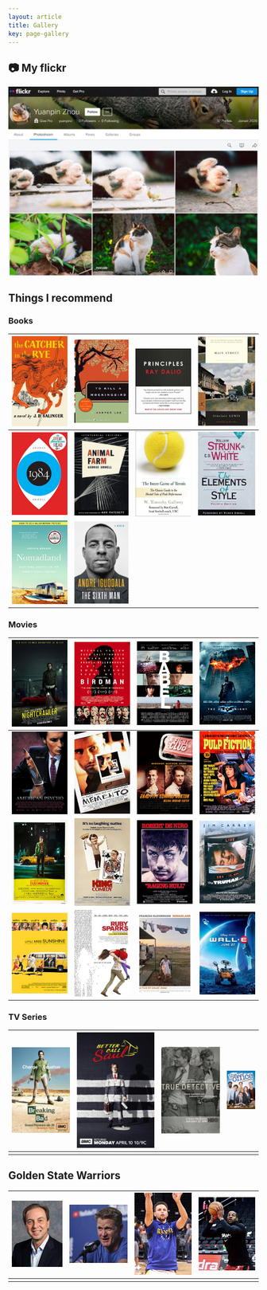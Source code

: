 ```yaml
---
layout: article
title: Gallery
key: page-gallery
---
```


## :camera: My flickr

[![](https://raw.githubusercontent.com/yuanpinz/blog/main/assets/images/pages/flickr-page.png "My flickr")](https://www.flickr.com/photos/yuanpinz/)

## Things I recommend

### Books

| [![](https://raw.githubusercontent.com/yuanpinz/blog/main/assets/images/pages/the-catcher-in-the-rye.jpg "The Catcher in The Rye")](https://www.goodreads.com/book/show/5107.The_Catcher_in_the_Rye) | [![](https://raw.githubusercontent.com/yuanpinz/blog/main/assets/images/pages/to-kill-a-mocking-bird.jpg "To Kill a Mocking Bird")](https://www.goodreads.com/book/show/2657.To_Kill_a_Mockingbird) | [![](https://raw.githubusercontent.com/yuanpinz/blog/main/assets/images/pages/principles.jpg "Principles: Life and Work")](https://www.goodreads.com/book/show/34536488-principles) | [![](https://raw.githubusercontent.com/yuanpinz/blog/main/assets/images/pages/main-street.jpg "Main Street")](https://www.goodreads.com/book/show/11376.Main_Street) |
| ------------------------------------------------------------ | ------------------------------------------------------------ | ------------------------------------------------------------ | ------------------------------------------------------------ |
| [![](https://raw.githubusercontent.com/yuanpinz/blog/main/assets/images/pages/1984.jpg "1984")](https://www.goodreads.com/book/show/40961427-1984) | [![](https://raw.githubusercontent.com/yuanpinz/blog/main/assets/images/pages/animal-farm.jpg "Animal Farm")](https://www.goodreads.com/book/show/7613.Animal_Farm) | [![the-inner-game-of-tennis](https://raw.githubusercontent.com/yuanpinz/blog/main/assets/images/pages/the-inner-game-of-tennis.jpg "The Inner Game of Tennis")](https://www.goodreads.com/book/show/905.The_Inner_Game_of_Tennis) | [![the-elements-of-style](https://raw.githubusercontent.com/yuanpinz/blog/main/assets/images/pages/the-elements-of-style.jpg "The Elements of Style")](https://www.goodreads.com/book/show/33514.The_Elements_of_Style) |
| [![nomadland](https://raw.githubusercontent.com/yuanpinz/blog/main/assets/images/pages/nomadland.jpg "Nomadland: Surviving America in the Twenty-First Century")](https://www.goodreads.com/book/show/38212124-nomadland)                             | [![the-sixth-man](https://raw.githubusercontent.com/yuanpinz/blog/main/assets/images/pages/the-sixth-man.jpg "The Sixth Man")](https://www.goodreads.com/book/show/42261223-the-sixth-man)                     |                                                              |                                                              |


### Movies

| [![](https://raw.githubusercontent.com/yuanpinz/blog/main/assets/images/pages/nightcrawler.jpg "Nightcrawler")](https://youtu.be/X8kYDQan8bw) | [![](https://raw.githubusercontent.com/yuanpinz/blog/main/assets/images/pages/birdman.png "Birdman")](https://youtu.be/uJfLoE6hanc) | [![](https://raw.githubusercontent.com/yuanpinz/blog/main/assets/images/pages/babel.png "Babel")](https://youtu.be/yDNa6t-TDrQ) | [![](https://raw.githubusercontent.com/yuanpinz/blog/main/assets/images/pages/the-dark-knight.jpg "The Dark Knight")](https://youtu.be/EXeTwQWrcwY) |
| ------------------------------------------------------------ | ------------------------------------------------------------ | ------------------------------------------------------------ | ------------------------------------------------------------ |
| [![](https://raw.githubusercontent.com/yuanpinz/blog/main/assets/images/pages/american-psycho.webp "American Psycho")](https://youtu.be/81mibtQWWBg) | [![memento](https://raw.githubusercontent.com/yuanpinz/blog/main/assets/images/pages/memento.jpg "Memento")](https://youtu.be/4CV41hoyS8A) | [![fight-club](https://raw.githubusercontent.com/yuanpinz/blog/main/assets/images/pages/fight-club.jpg "Fight Club")](https://youtu.be/qtRKdVHc-cE) | [![pulp-fiction](https://raw.githubusercontent.com/yuanpinz/blog/main/assets/images/pages/pulp-fiction.jpg "Pulp Fiction")](https://youtu.be/s7EdQ4FqbhY) |
| [![taxi-driver](https://raw.githubusercontent.com/yuanpinz/blog/main/assets/images/pages/taxi-driver.jpg "Taxi Driver")](https://youtu.be/UUxD4-dEzn0) | [![the-king-of-comedy](https://raw.githubusercontent.com/yuanpinz/blog/main/assets/images/pages/the-king-of-comedy.jpg "The King of Comedy")](https://youtu.be/0wVhCCo02P4) | [![raging-bull](https://raw.githubusercontent.com/yuanpinz/blog/main/assets/images/pages/raging-bull.jpg "Raging Bull")](https://www.youtu.be/yUp6d79WRVI) | [![the-truman-show](https://raw.githubusercontent.com/yuanpinz/blog/main/assets/images/pages/the-truman-show.jpg "The Truman Show")](https://youtu.be/dlnmQbPGuls) |
| [![little-miss-sunshine](https://raw.githubusercontent.com/yuanpinz/blog/main/assets/images/pages/little-miss-sunshine.jpg "Little Miss Sunshine")](https://youtu.be/bQ7BZTMLImA) | [![ruby-sparks](https://raw.githubusercontent.com/yuanpinz/blog/main/assets/images/pages/ruby-sparks.jpg "Ruby Sparks")](https://youtu.be/xb3_AE-UinY) | [![nomadland](https://raw.githubusercontent.com/yuanpinz/blog/main/assets/images/pages/nomadland.webp "Nomadland")](https://youtu.be/6sxCFZ8_d84) | [![wall-e](https://raw.githubusercontent.com/yuanpinz/blog/main/assets/images/pages/wall-e.jpg "Wall-E")](https://youtu.be/CZ1CATNbXg0) |

### TV Series

| ![](imgs/breaking-bad.jpg) | ![](imgs/better-call-saul.webp) | ![](imgs/true-detective.webp) | ![](imgs/the-office.jpg) |
| -------------------------- | ------------------------------- | ----------------------------- | ------------------------ |
|                            |                                 |                               |                          |



## Golden State Warriors

| ![joe-lacob](assets/images/pages/joe-lacob.jpg "Joe Lacob") | [![steve-kerr](assets/images/pages/steve-kerr.jpg "Steve Kerr")](gsw/steve-kerr.html) | ![stephen-curry](assets/images/pages/stephen-curry.jpg "Stephen Curry") | ![andre-iguodala](assets/images/pages/andre-iguodala.jpg "Andre Iguodala") |
| ----------------------------------------------------------- | ------------------------------------------------------------ | ------------------------------------------------------------ | ------------------------------------------------------------ |
|                                                             |                                                              |                                                              |                                                              |





